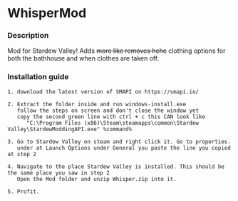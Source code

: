 # **WhisperMod**

### Description
Mod for Stardew Valley! 
Adds ~~more like removes hehe~~ clothing options for both the bathhouse and when clothes are taken off.

### Installation guide
```
1. download the latest version of SMAPI on https://smapi.io/

2. Extract the folder inside and run windows-install.exe
   follow the steps on screen and don't close the window yet
   copy the second green line with ctrl + c this CAN look like 
      "C:\Program Files (x86)\Steam\steamapps\common\Stardew Valley\StardewModdingAPI.exe" %command%
        
3. Go to Stardew Valley on steam and right click it. Go to properties.
   under at Launch Options under General you paste the line you copied at step 2
        
4. Navigate to the place Stardew Valley is installed. This should be the same place you saw in step 2
   Open the Mod folder and unzip Whisper.zip into it.
        
5. Profit.
```
